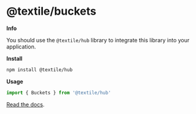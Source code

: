 # @textile/buckets

**Info**

You should use the `@textile/hub` library to integrate this library into your application.

**Install**

```bash
npm install @textile/hub
```

**Usage**

```js
import { Buckets } from '@textile/hub'
```

[Read the docs](https://textileio.github.io/js-textile/).
